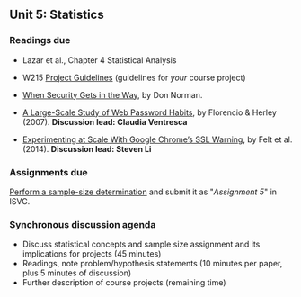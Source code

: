 ## Unit 5: Statistics

### Readings due

  - Lazar et al., Chapter 4 Statistical Analysis

  - W215 [Project Guidelines](/project/)  (guidelines for *your* course project)

  - [When Security Gets in the Way](https://jnd.org/when_security_gets_in_the_way/), by Don Norman.

  - [A Large-Scale Study of Web Password Habits](https://cormac.herley.org/docs/www2007.pdf), by Florencio & Herley (2007). **Discussion lead: Claudia Ventresca**

  - [Experimenting at Scale With Google Chrome’s SSL Warning](https://static.googleusercontent.com/media/research.google.com/en//pubs/archive/41927.pdf), by Felt et al. (2014). **Discussion lead: Steven Li**



### Assignments due

[Perform a sample-size determination](/assignments/sample-size.md) and submit it as "*Assignment 5*" in ISVC.



### Synchronous discussion agenda

  - Discuss statistical concepts and sample size assignment and its implications for projects (45 minutes)
  - Readings, note problem/hypothesis statements (10 minutes per paper, plus 5 minutes of discussion)
  - Further description of course projects (remaining time)
